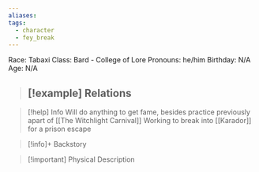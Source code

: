 ```yaml
---
aliases: 
tags:
  - character
  - fey_break
---
```

Race: Tabaxi
Class: Bard - College of Lore
Pronouns: he/him
Birthday: N/A
Age: N/A

>[!example] Relations
> - 

>[!help] Info
> Will do anything to get fame, besides practice
> previously apart of [[The Witchlight Carnival]]
> Working to break into [[Karador]] for a prison escape
>

>[!info]+ Backstory
>

>[!important] Physical Description